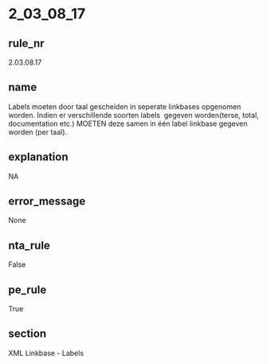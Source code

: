 # 2_03_08_17

## rule_nr
2.03.08.17

## name
Labels moeten door taal gescheiden in seperate linkbases opgenomen worden. Indien er verschillende soorten labels  gegeven worden(terse, total, documentation etc.) MOETEN deze samen in één label linkbase gegeven worden (per taal).

## explanation
NA

## error_message
None

## nta_rule
False

## pe_rule
True

## section
XML Linkbase - Labels

